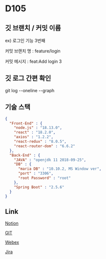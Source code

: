 # D105



## 깃 브랜치 / 커밋 이름

ex) 로그인 기능 3번째 

커밋 브랜치 명 : feature/login 

커밋 메시지 : feat:Add login 3

## 깃 로그 간편 확인

git log --oneline --graph

## 기술 스택



```json
{
  "Front-End" : {
    "node.js" : "18.13.0",
    "react" : "18.2.0",
    "axios" : "1.2.2",
    "react-redux" : "8.0.5",
    "react-router-dom" : "6.6.2"
  },
  "Back-End" : {
    "JAVA" : "openjdk 11 2018-09-25",
    "DB" : { 
      "maria DB" : "10.10.2, MS Window ver",
      "port" : "3306", 
      "root Password" : "root"
    },
    "Spring Boot" : "2.5.6"
  }
}
```

## Link

[Notion](https://www.notion.so/D105-a32f3c0d0d6644bbaa9afed10fb68d7f)

[GIT](https://lab.ssafy.com/s08-webmobile1-sub2/S08P12D105)

[Webex](https://ssafyclass.webex.com/meet/bingbang809w)

[Jira](https://ssafy.atlassian.net/jira/software/c/projects/S08P12D105/boards/1336)